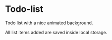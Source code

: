 # Todo-list

Todo list with a nice animated background.

All list items added are saved inside local storage.
